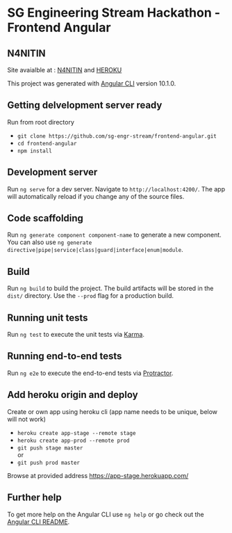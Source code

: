 # SG Engineering Stream Hackathon - Frontend Angular

## N4NITIN
Site avaialble at : [N4NITIN](http://www.n4nit.in/) and [HEROKU](https://short-url-front-prod.herokuapp.com/)

This project was generated with [Angular CLI](https://github.com/angular/angular-cli) version 10.1.0.

## Getting delvelopment server ready
Run from root directory
- `git clone https://github.com/sg-engr-stream/frontend-angular.git`
- `cd frontend-angular`
- `npm install`


## Development server

Run `ng serve` for a dev server. Navigate to `http://localhost:4200/`. The app will automatically reload if you change any of the source files.

## Code scaffolding

Run `ng generate component component-name` to generate a new component. You can also use `ng generate directive|pipe|service|class|guard|interface|enum|module`.

## Build

Run `ng build` to build the project. The build artifacts will be stored in the `dist/` directory. Use the `--prod` flag for a production build.

## Running unit tests

Run `ng test` to execute the unit tests via [Karma](https://karma-runner.github.io).

## Running end-to-end tests

Run `ng e2e` to execute the end-to-end tests via [Protractor](http://www.protractortest.org/).

## Add heroku origin and deploy
Create or own app using heroku cli (app name needs to be unique, below will not work)
- `heroku create app-stage --remote stage`
- `heroku create app-prod --remote prod`
- `git push stage master` 
<br>or
- `git push prod master`

Browse at provided address https://app-stage.herokuapp.com/  

## Further help

To get more help on the Angular CLI use `ng help` or go check out the [Angular CLI README](https://github.com/angular/angular-cli/blob/master/README.md).
